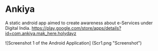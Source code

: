 # Ankiya
A static android app aimed to create awareness about e-Services under Digital India.
https://play.google.com/store/apps/details?id=com.ankiya.mak_here.holydayz

![Screenshot 1 of the Android Application] (Scr1.png "Screenshot")
